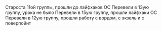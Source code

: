 Староста 11ой группы, прошли до лайфхаков ОС
Перевели в 13ую группу, урока не было
Перевели в 15ую группу, прошли лайфхаки ОС
Перевели в 12ую группу, прошли работу с вордом, с экзель и с поверпойнт 
